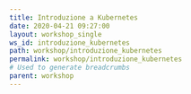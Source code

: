```yaml
---
title: Introduzione a Kubernetes
date: 2020-04-21 09:27:00
layout: workshop_single
ws_id: introduzione_kubernetes
path: workshop/introduzione_kubernetes
permalink: workshop/introduzione_kubernetes
# Used to generate breadcrumbs
parent: workshop
---
```

